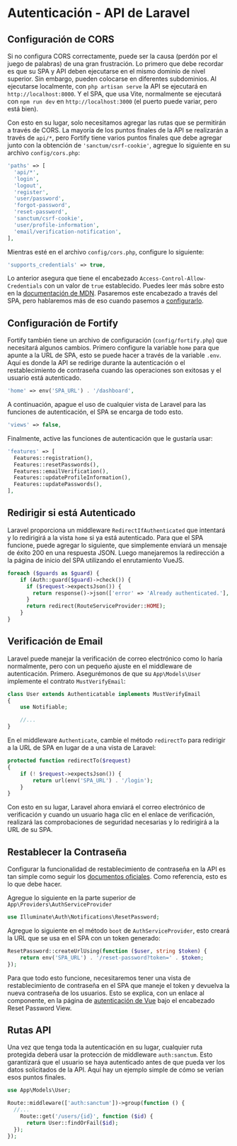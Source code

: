 # Autenticación - API de Laravel

## Configuración de CORS

Si no configura CORS correctamente, puede ser la causa (perdón por el juego de palabras) de una gran frustración. Lo primero que debe recordar es que su SPA y API deben ejecutarse en el mismo dominio de nivel superior. Sin embargo, pueden colocarse en diferentes subdominios. Al ejecutarse localmente, con `php artisan serve` la API se ejecutará en `http://localhost:8000`. Y el SPA, que usa Vite, normalmente se ejecutará con `npm run dev` en `http://localhost:3000` (el puerto puede variar, pero está bien).

Con esto en su lugar, solo necesitamos agregar las rutas que se permitirán a través de CORS. La mayoría de los puntos finales de la API se realizarán a través de `api/*`, pero Fortify tiene varios puntos finales que debe agregar junto con la obtención de `'sanctum/csrf-cookie'`, agregue lo siguiente en su archivo `config/cors.php`:

```php
'paths' => [
  'api/*',
  'login',
  'logout',
  'register',
  'user/password',
  'forgot-password',
  'reset-password',
  'sanctum/csrf-cookie',
  'user/profile-information',
  'email/verification-notification',
],
```

Mientras esté en el archivo `config/cors.php`, configure lo siguiente:

```php
'supports_credentials' => true,
```

Lo anterior asegura que tiene el encabezado `Access-Control-Allow-Credentials` con un valor de `true` establecido. Puedes leer más sobre esto en la [documentación de MDN](https://developer.mozilla.org/en-US/docs/Web/HTTP/Headers/Access-Control-Allow-Credentials). Pasaremos este encabezado a través del SPA, pero hablaremos más de eso cuando pasemos a [configurarlo](../vue/axios-wrapper.html#objeto-init).

## Configuración de Fortify

Fortify también tiene un archivo de configuración (`config/fortify.php`) que necesitará algunos cambios. Primero configure la variable `home` para que apunte a la URL de SPA, esto se puede hacer a través de la variable `.env`. Aquí es donde la API se redirige durante la autenticación o el restablecimiento de contraseña cuando las operaciones son exitosas y el usuario está autenticado.

```php
'home' => env('SPA_URL') . '/dashboard',
```

A continuación, apague el uso de cualquier vista de Laravel para las funciones de autenticación, el SPA se encarga de todo esto.

```php
'views' => false,
```

Finalmente, active las funciones de autenticación que le gustaría usar:

```php
'features' => [
  Features::registration(),
  Features::resetPasswords(),
  Features::emailVerification(),
  Features::updateProfileInformation(),
  Features::updatePasswords(),
],
```

## Redirigir si está Autenticado

Laravel proporciona un middleware `RedirectIfAuthenticated` que intentará y lo redirigirá a la vista `home` si ya está autenticado. Para que el SPA funcione, puede agregar lo siguiente, que simplemente enviará un mensaje de éxito 200 en una respuesta JSON. Luego manejaremos la redirección a la página de inicio del SPA utilizando el enrutamiento VueJS.

```php
foreach ($guards as $guard) {
    if (Auth::guard($guard)->check()) {
      if ($request->expectsJson()) {
        return response()->json(['error' => 'Already authenticated.'], 200);
      }
      return redirect(RouteServiceProvider::HOME);
    }
}
```

## Verificación de Email

Laravel puede manejar la verificación de correo electrónico como lo haría normalmente, pero con un pequeño ajuste en el middleware de autenticación. Primero. Asegurémonos de que su `App\Models\User` implemente el contrato `MustVerifyEmail`:

```php
class User extends Authenticatable implements MustVerifyEmail
{
    use Notifiable;

    //...
}
```

En el middleware `Authenticate`, cambie el método `redirectTo` para redirigir a la URL de SPA en lugar de a una vista de Laravel:

```php
protected function redirectTo($request)
{
    if (! $request->expectsJson()) {
        return url(env('SPA_URL') . '/login');
    }
}
```

Con esto en su lugar, Laravel ahora enviará el correo electrónico de verificación y cuando un usuario haga clic en el enlace de verificación, realizará las comprobaciones de seguridad necesarias y lo redirigirá a la URL de su SPA.

## Restablecer la Contraseña

Configurar la funcionalidad de restablecimiento de contraseña en la API es tan simple como seguir los [documentos oficiales](https://laravel.com/docs/8.x/passwords#reset-link-customization). Como referencia, esto es lo que debe hacer.

Agregue lo siguiente en la parte superior de `App\Providers\AuthServiceProvider`

```php
use Illuminate\Auth\Notifications\ResetPassword;
```

Agregue lo siguiente en el método `boot` de `AuthServiceProvider`, esto creará la URL que se usa en el SPA con un token generado:


```php
ResetPassword::createUrlUsing(function ($user, string $token) {
    return env('SPA_URL') . '/reset-password?token=' . $token;
});
```

Para que todo esto funcione, necesitaremos tener una vista de restablecimiento de contraseña en el SPA que maneje el token y devuelva la nueva contraseña de los usuarios. Esto se explica, con un enlace al componente, en la página de [autenticación de Vue](../vue/setup-vue-spa.html#) bajo el encabezado Reset Password View.

## Rutas API

Una vez que tenga toda la autenticación en su lugar, cualquier ruta protegida deberá usar la protección de middleware `auth:sanctum`. Esto garantizará que el usuario se haya autenticado antes de que pueda ver los datos solicitados de la API. Aquí hay un ejemplo simple de cómo se verían esos puntos finales.

```php
use App\Models\User;

Route::middleware(['auth:sanctum'])->group(function () {
  //...
    Route::get('/users/{id}', function ($id) {
      return User::findOrFail($id);
  });
});
```
